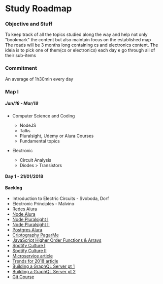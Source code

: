 # Study Roadmap

### Objective and Stuff
To keep track of all the topics studied along the way and help not only "bookmark" the content but also maintain focus on the established map</br>
The roads will be 3 months long containing cs and electronics content. The ideia is to pick one of them(cs or electronics) each day e go through all of their sub-items

### Commitment
An average of 1h30min every day

### Map I 
##### *Jan/18 - Mar/18*

* Computer Science and Coding
    * NodeJS
    * Talks
    * Pluralsight, Udemy or Alura Courses
    * Fundamental topics

* Electronic
    * Circuit Analysis
    * Diodes > Transistors

#### Day 1 - 21/01/2018




#### Backlog
* Introduction to Electric Circuits - Svoboda, Dorf
* Electronic Principles - Malvino
* [Redes Alura](https://cursos.alura.com.br/career/infraestrutra-de-redes)
* [Node Alura](https://cursos.alura.com.br/career/node-js)
* [Node Pluralsight I](https://app.pluralsight.com/library/courses/nodejs-express-web-applications)
* [Node Pluralsight II](https://app.pluralsight.com/library/courses/node-js-express-rest-web-services)
* [Postgres Alura](https://cursos.alura.com.br/course/introducao-a-banco-de-dados-e-sql-com-postgre)
* [Criptography PagarMe](https://www.youtube.com/watch?v=C7oK-Y1JlCs)
* [JavaScript Higher Order Functions & Arrays](https://www.youtube.com/watch?v=rRgD1yVwIvE)
* [Spotify Culture I](https://www.youtube.com/watch?v=4GK1NDTWbkY)
* [Spotify Culture II](https://www.youtube.com/watch?v=rzoyryY2STQ)
* [Microservice article](https://hackernoon.com/monolith-vs-microservice-vs-serverless-the-real-winner-the-developer-8aae6042fb48)
* [Trends for 2018 article](https://hackernoon.com/5-technology-trends-to-learn-in-2018-if-you-want-a-great-career-caf2e2318ab)
* [Building a GraphQL Server pt 1](https://www.youtube.com/watch?v=PEcJxkylcRM&index=1&list=PLillGF-RfqbYZty73_PHBqKRDnv7ikh68)
* [Building a GraphQL Server pt 2](https://www.youtube.com/watch?v=qqzIA1BQ_ys&list=PLillGF-RfqbYZty73_PHBqKRDnv7ikh68&index=2)
* [Git Course](https://www.udemy.com/git-e-github-para-iniciantes/learn/v4/)
